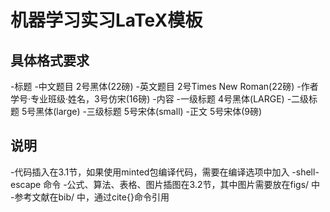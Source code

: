 # 机器学习实习LaTeX模板

## 具体格式要求

-标题
	-中文题目	2号黑体(22磅)
	-英文题目	2号Times New Roman(22磅)
	-作者		学号·专业班级·姓名，3号仿宋(16磅)
-内容
	-一级标题	4号黑体(LARGE)
	-二级标题	5号黑体(large)
	-三级标题	5号宋体(small)
	-正文		5号宋体(9磅)

## 说明
-代码插入在3.1节，如果使用minted包编译代码，需要在编译选项中加入 -shell-escape 命令
-公式、算法、表格、图片插图在3.2节，其中图片需要放在figs/ 中
-参考文献在bib/ 中，通过cite{}命令引用

